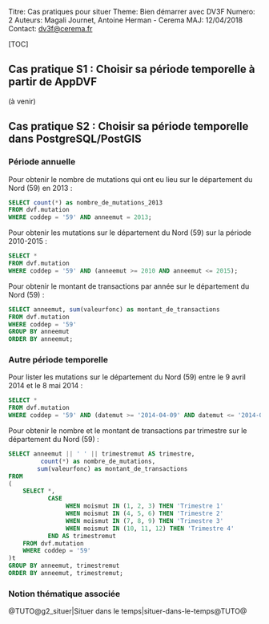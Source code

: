 Titre: Cas pratiques pour situer
Theme: Bien démarrer avec DV3F
Numero: 2 
Auteurs: Magali Journet, Antoine Herman - Cerema
MAJ: 12/04/2018
Contact: dv3f@cerema.fr



[TOC]

## Cas pratique S1 : Choisir sa période temporelle à partir de AppDVF

(à venir)


## Cas pratique S2 : Choisir sa période temporelle dans PostgreSQL/PostGIS

### Période annuelle

Pour obtenir le nombre de mutations qui ont eu lieu sur le département du Nord (59) en 2013 :

```sql
SELECT count(*) as nombre_de_mutations_2013
FROM dvf.mutation 
WHERE coddep = '59' AND anneemut = 2013;
```

Pour obtenir les mutations sur le département du Nord (59) sur la période 2010-2015 :

```sql
SELECT *
FROM dvf.mutation 
WHERE coddep = '59' AND (anneemut >= 2010 AND anneemut <= 2015);
```

Pour obtenir le montant de transactions par année sur le département du Nord (59) :

```sql
SELECT anneemut, sum(valeurfonc) as montant_de_transactions
FROM dvf.mutation 
WHERE coddep = '59'
GROUP BY anneemut
ORDER BY anneemut;
```

### Autre période temporelle

Pour lister les mutations sur le département du Nord (59) entre le 9 avril 2014 et le 8 mai 2014 :
```sql
SELECT *
FROM dvf.mutation 
WHERE coddep = '59' AND (datemut >= '2014-04-09' AND datemut <= '2014-05-08');
```

Pour obtenir le nombre et le montant de transactions par trimestre sur le département du Nord (59) :

```sql
SELECT anneemut || ' ' || trimestremut AS trimestre,
		 count(*) as nombre_de_mutations, 
		sum(valeurfonc) as montant_de_transactions
FROM 
(	
	SELECT *,
		   CASE 
				WHEN moismut IN (1, 2, 3) THEN 'Trimestre 1'
				WHEN moismut IN (4, 5, 6) THEN 'Trimestre 2'
				WHEN moismut IN (7, 8, 9) THEN 'Trimestre 3'
				WHEN moismut IN (10, 11, 12) THEN 'Trimestre 4'
		   END AS trimestremut
	FROM dvf.mutation 
	WHERE coddep = '59'
)t
GROUP BY anneemut, trimestremut
ORDER BY anneemut, trimestremut;
```

### Notion thématique associée

@TUTO@g2_situer|Situer dans le temps|situer-dans-le-temps@TUTO@